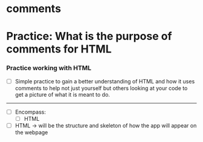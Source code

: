 # comments
# Practice: What is the purpose of comments for HTML

### Practice working with HTML

- [ ] Simple practice to gain a better understanding of HTML and how it uses comments to help not just yourself but others looking at your code to get a picture of what it is meant to do.
---
- [ ] Encompass:
  - [ ] HTML
- [ ] HTML → will be the structure and skeleton of how the app will appear on the webpage
